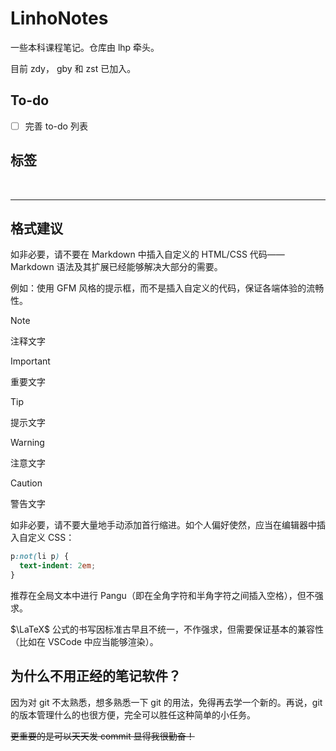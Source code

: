 # LinhoNotes

一些本科课程笔记。仓库由 lhp 牵头。

目前 zdy， gby 和 zst 已加入。

## To-do

- [ ] 完善 to-do 列表

## 标签

<T c="red" t="红色" />
<T c="orange" t="橙色" />
<T c="yellow" t="黄色" />
<T c="green" t="绿色" />
<T c="blue" t="蓝色" />
<T c="indigo" t="靛青" />
<T c="purple" t="紫色" />
<br/>
<T c="pink" t="粉色" />
<T c="magenta" t="洋红" />
<T c="lime" t="青绿" />
<T c="olive" t="橄榄" />
<T c="cyan" t="青色" />
<T c="teal" t="茶色" />
<T c="gray" t="灰色" />

---

<T c="yellow" t="必修" />
<T c="red" t="考试" />
<T c="gray" t="学分 5.0" />
<T c="green" t="选修" />
<T c="purple" t="考查" />
<T c="gray" t="学分 2.0" />
<T c="cyan" t="自学" />
<T c="blue" t="思维题" />

## 格式建议

如非必要，请不要在 Markdown 中插入自定义的 HTML/CSS 代码——Markdown 语法及其扩展已经能够解决大部分的需要。

例如：使用 GFM 风格的提示框，而不是插入自定义的代码，保证各端体验的流畅性。

> [!note]
> 注释文字

> [!important]
> 重要文字

> [!tip]
> 提示文字

> [!warning]
> 注意文字

> [!caution]
> 警告文字

如非必要，请不要大量地手动添加首行缩进。如个人偏好使然，应当在编辑器中插入自定义 CSS：

```css
p:not(li p) {
  text-indent: 2em;
}
```

推荐在全局文本中进行 Pangu（即在全角字符和半角字符之间插入空格），但不强求。

$\LaTeX$ 公式的书写因标准古早且不统一，不作强求，但需要保证基本的兼容性（比如在 VSCode 中应当能够渲染）。

## 为什么不用正经的笔记软件？

因为对 git 不太熟悉，想多熟悉一下 git 的用法，免得再去学一个新的。再说，git 的版本管理什么的也很方便，完全可以胜任这种简单的小任务。

~~更重要的是可以天天发 commit 显得我很勤奋！~~
